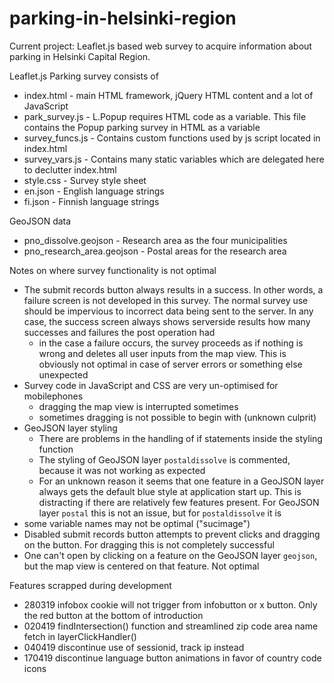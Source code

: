 # parking-in-helsinki-region
Current project:
Leaflet.js based web survey to acquire information about parking in Helsinki Capital Region.

Leaflet.js Parking survey consists of
* index.html - main HTML framework, jQuery HTML content and a lot of JavaScript
* park_survey.js - L.Popup requires HTML code as a variable. This file contains the Popup parking survey in HTML as a variable
* survey_funcs.js - Contains custom functions used by js script located in index.html
* survey_vars.js - Contains many static variables which are delegated here to declutter index.html
* style.css - Survey style sheet
* en.json - English language strings
* fi.json - Finnish language strings

GeoJSON data
* pno_dissolve.geojson - Research area as the four municipalities
* pno_research_area.geojson - Postal areas for the research area

Notes on where survey functionality is not optimal
* The submit records button always results in a success. In other words, a failure screen is not developed in this survey. The normal survey use should be impervious to incorrect data being sent to the server. In any case, the success screen always shows serverside results how many successes and failures the post operation had
  - in the case a failure occurs, the survey proceeds as if nothing is wrong and deletes all user inputs from the map view. This is obviously not optimal in case of server errors or something else unexpected
* Survey code in JavaScript and CSS are very un-optimised for mobilephones
  - dragging the map view is interrupted sometimes
  - sometimes dragging is not possible to begin with (unknown culprit)
* GeoJSON layer styling
  - There are problems in the handling of if statements inside the styling function
  - The styling of GeoJSON layer `postaldissolve` is commented, because it was not working as expected
  - For an unknown reason it seems that one feature in a GeoJSON layer always gets the default blue style at application start up. This is distracting if there are relatively few features present. For GeoJSON layer `postal` this is not an issue, but for `postaldissolve` it is
* some variable names may not be optimal ("sucimage")
* Disabled submit records button attempts to prevent clicks and dragging on the button. For dragging this is not completely successful
* One can't open by clicking on a feature on the GeoJSON layer `geojson`, but the map view is centered on that feature. Not optimal

Features scrapped during development
* 280319 infobox cookie will not trigger from infobutton or x button. Only the red button at the bottom of introduction
* 020419 findIntersection() function and streamlined zip code area name fetch in layerClickHandler()
* 040419 discontinue use of sessionid, track ip instead
* 170419 discontinue language button animations in favor of country code icons

